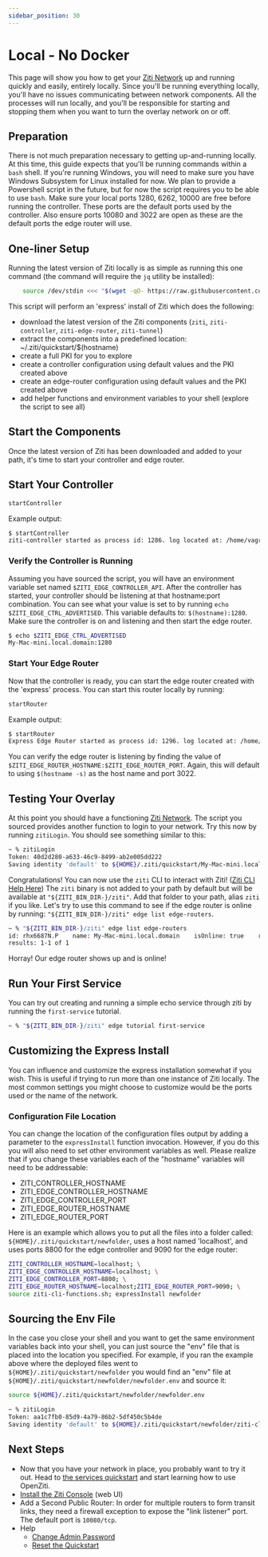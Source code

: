 ```yaml
---
sidebar_position: 30
---
```

# Local - No Docker

This page will show you how to get your [Ziti Network](../../introduction/01-Introduction.mdx) up and running 
quickly and easily, entirely locally. Since you'll be running everything locally, you'll have no issues communicating
between network components. All the processes will run locally, and you'll be responsible for starting and stopping them
when you want to turn the overlay network on or off.

## Preparation

There is not much preparation necessary to getting up-and-running locally. At this time, this guide expects that
you'll be running commands within a `bash` shell. If you're running Windows, you will need to make sure you have 
Windows Subsystem for Linux installed for now. We plan to provide a Powershell script in the future, but for now the
script requires you to be able to use `bash`. Make sure your local ports 1280, 6262, 10000 are free before running the 
controller. These ports are the default ports used by the controller. Also ensure ports 10080 and 3022 are open as these 
are the default ports the edge router will use.

## One-liner Setup

Running the latest version of Ziti locally is as simple as running this one command (the command will require the `jq` 
utility be installed):

```bash
    source /dev/stdin <<< "$(wget -qO- https://raw.githubusercontent.com/openziti/ziti/release-next/quickstart/docker/image/ziti-cli-functions.sh)"; expressInstall
```

This script will perform an 'express' install of Ziti which does the following:

* download the latest version of the Ziti components (`ziti`, `ziti-controller`, `ziti-edge-router`, `ziti-tunnel`)
* extract the components into a predefined location: ~/.ziti/quickstart/$(hostname)
* create a full PKI for you to explore
* create a controller configuration using default values and the PKI created above
* create an edge-router configuration using default values and the PKI created above 
* add helper functions and environment variables to your shell (explore the script to see all)

## Start the Components

Once the latest version of Ziti has been downloaded and added to your path, it's time to start your controller and 
edge router.

## Start Your Controller

```bash
startController
```

Example output:

```bash
$ startController
ziti-controller started as process id: 1286. log located at: /home/vagrant/.ziti/quickstart/bullseye/bullseye.log
```

### Verify the Controller is Running

Assuming you have sourced the script, you will have an environment variable set named `$ZITI_EDGE_CONTROLLER_API`. After
the controller has started, your controller should be listening at that hostname:port combination. You can see what your
value is set to by running `echo $ZITI_EDGE_CTRL_ADVERTISED`. This variable defaults to: `$(hostname):1280`. Make sure the
controller is on and listening and then start the edge router. 

```bash
$ echo $ZITI_EDGE_CTRL_ADVERTISED
My-Mac-mini.local.domain:1280
```

### Start Your Edge Router

Now that the controller is ready, you can start the edge router created with the 'express' process. You can start this 
router locally by running:

```bash
startRouter
```

Example output:

```bash
$ startRouter
Express Edge Router started as process id: 1296. log located at: /home/vagrant/.ziti/quickstart/bullseye/bullseye-edge-router.log
```

You can verify the edge router is listening by finding the value of `$ZITI_EDGE_ROUTER_HOSTNAME:$ZITI_EDGE_ROUTER_PORT`.
Again, this will default to using `$(hostname -s)` as the host name and port 3022.

## Testing Your Overlay

At this point you should have a functioning [Ziti Network](../../introduction/01-Introduction.mdx). The script 
you sourced provides another function to login to your network. Try this now by running `zitiLogin`. You should see 
something similar to this:
```bash
~ % zitiLogin
Token: 40d2d280-a633-46c9-8499-ab2e005dd222
Saving identity 'default' to ${HOME}/.ziti/quickstart/My-Mac-mini.local.domain/ziti-cli.json
```

Congratulations! You can now use the `ziti` CLI to interact with Ziti! ([Ziti CLI Help Here](/docs/manage/cli)) The 
`ziti` binary is not added to your path by default but will be available at `"${ZITI_BIN_DIR-}/ziti"`. Add that folder
to your path, alias `ziti` if you like. Let's try to use this command to see if the edge router is online by running:
`"${ZITI_BIN_DIR-}/ziti" edge list edge-routers`.

```bash
~ % "${ZITI_BIN_DIR-}/ziti" edge list edge-routers
id: rhx6687N.P    name: My-Mac-mini.local.domain    isOnline: true    role attributes: {}
results: 1-1 of 1
```

Horray! Our edge router shows up and is online!

## Run Your First Service

You can try out creating and running a simple echo service through ziti by running the `first-service` tutorial.

```bash
~ % "${ZITI_BIN_DIR-}/ziti" edge tutorial first-service
```


## Customizing the Express Install

You can influence and customize the express installation somewhat if you wish. This is useful if trying to run more than
one instance of Ziti locally. The most common settings you might choose to customize would be the ports used or the name
of the network. 

### Configuration File Location

You can change the location of the configuration files output by adding a parameter to the `expressInstall` function 
invocation. However, if you do this you will also need to set other environment variables as well. Please realize that
if you change these variables each of the "hostname" variables will need to be addressable:

* ZITI_CONTROLLER_HOSTNAME
* ZITI_EDGE_CONTROLLER_HOSTNAME
* ZITI_EDGE_CONTROLLER_PORT
* ZITI_EDGE_ROUTER_HOSTNAME
* ZITI_EDGE_ROUTER_PORT

Here is an example which allows you to put all the files into a folder called: `${HOME}/.ziti/quickstart/newfolder`, uses
a host named 'localhost', and uses ports 8800 for the edge controller and 9090 for the edge router:

```bash
ZITI_CONTROLLER_HOSTNAME=localhost; \
ZITI_EDGE_CONTROLLER_HOSTNAME=localhost; \
ZITI_EDGE_CONTROLLER_PORT=8800; \
ZITI_EDGE_ROUTER_HOSTNAME=localhost;ZITI_EDGE_ROUTER_PORT=9090; \
source ziti-cli-functions.sh; expressInstall newfolder
```

## Sourcing the Env File

In the case you close your shell and you want to get the same environment variables back into your shell, you can just 
source the "env" file that is placed into the location you specified. For example, if you ran the example above where
the deployed files went to `${HOME}/.ziti/quickstart/newfolder` you would find an "env" file at 
`${HOME}/.ziti/quickstart/newfolder/newfolder.env` and source it:

```bash
source ${HOME}/.ziti/quickstart/newfolder/newfolder.env

~ % zitiLogin
Token: aa1c7fb0-85d9-4a79-86b2-5df450c5b4de
Saving identity 'default' to ${HOME}/.ziti/quickstart/newfolder/ziti-cli.json
```

## Next Steps

- Now that you have your network in place, you probably want to try it out. Head to
[the services quickstart](../services/index.md) and start learning how to use OpenZiti.
- [Install the Ziti Console](../zac/index.md#cloning-from-github) (web UI)
- Add a Second Public Router: In order for multiple routers to form transit links, they need a firewall exception to expose the "link listener" port. The default port is `10080/tcp`.
- Help
  - [Change Admin Password](./help/change-admin-password.md)
  - [Reset the Quickstart](./help/reset-quickstart.md)
